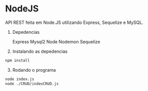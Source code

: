 # NodeJS
 API REST feita em Node.JS utilizando Express, Sequelize e MySQL.

1. Depedencias

    Express 
    Mysql2
    Node
    Nodemon
    Sequelize

2. Instalando as depedencias

```bash
npm install
```

3. Rodando o programa

```bash
node index.js
node ./CRUD/indexCRUD.js
```
